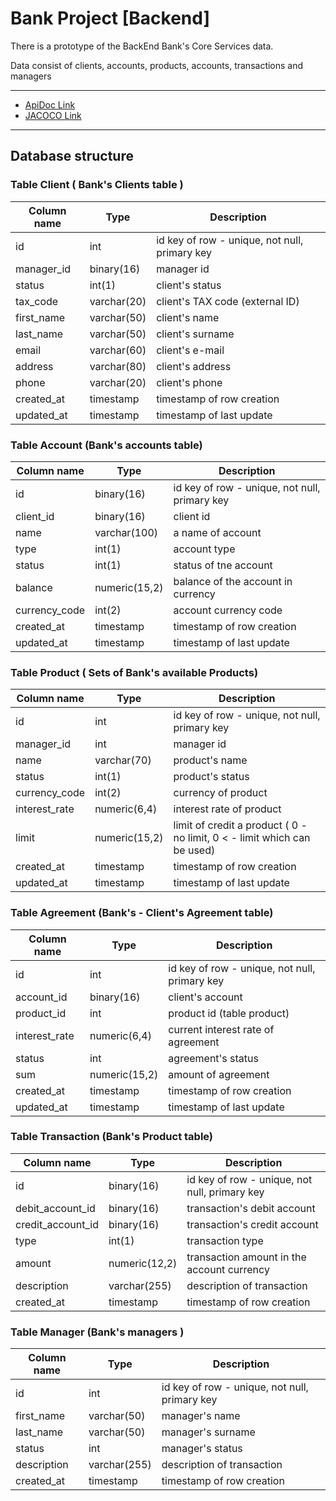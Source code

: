 # Bank Project [Backend]

 There is a prototype of the BackEnd Bank's Core Services data.

 Data consist of clients, accounts, products, accounts, transactions and managers
___

* [ApiDoc Link](http://localhost:8080/swagger-ui/index.html) 
* [JACOCO Link](http://localhost:63342/BankProj/target/site/jacoco/index.html)
___
## Database structure

### Table Client ( Bank's Clients table )

| Column name | Type        | Description                                   |
|-------------|-------------|-----------------------------------------------|
| id          | int         | id key of row - unique, not null, primary key | 
| manager_id  | binary(16)  | manager id                                    |
| status      | int(1)      | client's status                               |
| tax_code    | varchar(20) | client's TAX code (external ID)               |
| first_name  | varchar(50) | client's name                                 |
| last_name   | varchar(50) | client's surname                              |
| email       | varchar(60) | client's e-mail                               |                               
| address     | varchar(80) | client's address                              |
| phone       | varchar(20) | client's phone                                |                                
| created_at  | timestamp   | timestamp of row creation                     |
| updated_at  | timestamp   | timestamp of last update                      |



### Table Account (Bank's accounts table)

| Column name   | Type          | Description                                   |
|---------------|---------------|-----------------------------------------------|
| id            | binary(16)    | id key of row - unique, not null, primary key |
| client_id     | binary(16)    | client id                                     |         
| name          | varchar(100)  | a name of account                             |                              
| type          | int(1)        | account type                                  |                                   
| status        | int(1)        | status of tne account                         |                          
| balance       | numeric(15,2) | balance of the account in currency            | 
| currency_code | int(2)        | account currency code                         |                          
| created_at    | timestamp     | timestamp of row creation                     |
| updated_at    | timestamp     | timestamp of last update                      |

### Table Product ( Sets of Bank's available Products)
| Column name   | Type           | Description                                                              |
|---------------|----------------|--------------------------------------------------------------------------|
| id            | int            | id key of row - unique, not null, primary key                            |
| manager_id    | int            | manager id                                                               |
| name          | varchar(70)    | product's name                                                           |
| status        | int(1)         | product's status                                                         |
| currency_code | int(2)         | currency of product                                                      |
| interest_rate | numeric(6,4)   | interest rate of product                                                 |
| limit         | numeric(15,2)  | limit of credit a product ( 0 - no limit, 0 < - limit which can be used) |
| created_at    | timestamp      | timestamp of row creation                                                |
| updated_at    | timestamp      | timestamp of last update                                                 |

### Table Agreement (Bank's - Client's  Agreement table)

| Column name   | Type           | Description                                   |
|---------------|----------------|-----------------------------------------------|
| id            | int            | id key of row - unique, not null, primary key |
| account_id    | binary(16)     | client's account                              | 
| product_id    | int            | product id (table product)                    | 
| interest_rate | numeric(6,4)	  | current interest rate of agreement            | 
| status        | int            | agreement's status                            | 
| sum           | numeric(15,2)  | amount of agreement                           | 
| created_at    | timestamp      | timestamp of row creation                     | 
| updated_at    | timestamp      | timestamp of last update                      | 

 ### Table Transaction (Bank's Product table) 

| Column name        | Type          | Description                                   |
|--------------------|---------------|-----------------------------------------------|
| 	id                | binary(16)    | id key of row - unique, not null, primary key | 
| 	debit_account_id  | binary(16)    | transaction's debit account                   | 
| 	credit_account_id | binary(16)    | transaction's credit account                  | 
| 	type              | int(1)        | transaction type                              | 
| 	amount            | numeric(12,2) | transaction amount in the account currency    | 
| 	description       | varchar(255)  | description of transaction                    | 
| 	created_at        | timestamp     | timestamp of row creation                     | 

 ### Table Manager (Bank's managers )

| Column name  | Type          | Description                                   |
|--------------|---------------|-----------------------------------------------|
| 	id          | int           | id key of row - unique, not null, primary key | 
| 	first_name  | varchar(50)   | manager's name                                | 
| 	last_name   | varchar(50)   | manager's surname                             | 
| 	status      | int           | manager's status                              | 
| 	description | varchar(255)  | description of transaction                    | 
| 	created_at  | timestamp     | timestamp of row creation                     |